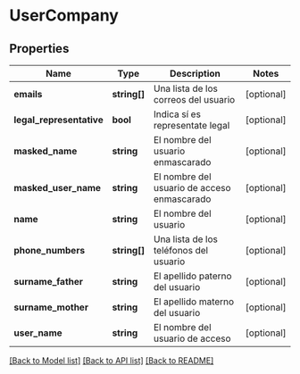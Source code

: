 # UserCompany

## Properties
Name | Type | Description | Notes
------------ | ------------- | ------------- | -------------
**emails** | **string[]** | Una lista de los correos del usuario | [optional] 
**legal_representative** | **bool** | Indica sí es representate legal | [optional] 
**masked_name** | **string** | El nombre del usuario enmascarado | [optional] 
**masked_user_name** | **string** | El nombre del usuario de acceso enmascarado | [optional] 
**name** | **string** | El nombre del usuario | [optional] 
**phone_numbers** | **string[]** | Una lista de los teléfonos del usuario | [optional] 
**surname_father** | **string** | El apellido paterno del usuario | [optional] 
**surname_mother** | **string** | El apellido materno del usuario | [optional] 
**user_name** | **string** | El nombre del usuario de acceso | [optional] 

[[Back to Model list]](../../README.md#documentation-for-models) [[Back to API list]](../../README.md#documentation-for-api-endpoints) [[Back to README]](../../README.md)

